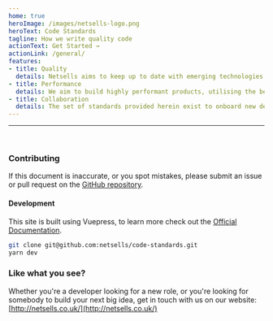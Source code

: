 ```yaml
---
home: true
heroImage: /images/netsells-logo.png
heroText: Code Standards
tagline: How we write quality code
actionText: Get Started →
actionLink: /general/
features:
- title: Quality
  details: Netsells aims to keep up to date with emerging technologies and ensure that code is structured in a consistent, readable and maintainable way
- title: Performance
  details: We aim to build highly performant products, utilising the best methods of tackling complex problems.
- title: Collaboration
  details: The set of standards provided herein exist to onboard new developers within the Netsells organisation, and assist in working with external companies on collaborative codebases.
---
```


<hr><br>

### Contributing

If this document is inaccurate, or you spot mistakes, please submit an issue or pull request on the [GitHub repository](https://github.com/netsells/code-standards).

#### Development

This site is built using Vuepress, to learn more check out the [Official Documentation](https://vuepress.vuejs.org/).

```bash
git clone git@github.com:netsells/code-standards.git
yarn dev
```

### Like what you see?

Whether you're a developer looking for a new role, or you're looking for somebody to build your next big idea, get in touch with us on our website: [http://netsells.co.uk/](http://netsells.co.uk/)
